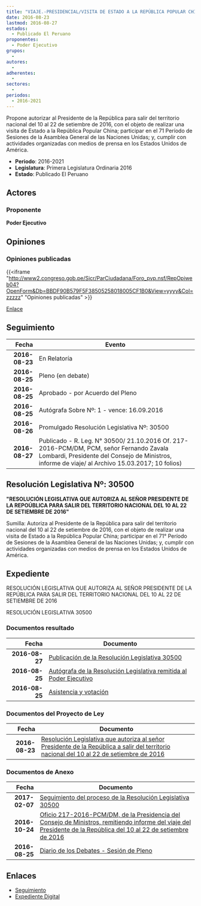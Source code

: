 ```yaml
---
title: "VIAJE.-PRESIDENCIAL/VISITA DE ESTADO A LA REPÚBLICA POPULAR CHINA Y A ESTADOS UNIDOS DE AMÉRICA"
date: 2016-08-23
lastmod: 2016-08-27
estados: 
  - Publicado El Peruano
proponentes: 
  - Poder Ejecutivo
grupos: 
  - 
autores: 
  - 
adherentes: 
  - 
sectores: 
  - 
periodos: 
  - 2016-2021
---
```


Propone autorizar al Presidente de la República para salir del territorio nacional del 10 al 22 de setiembre de 2016, con el objeto de realizar una visita de Estado a la República Popular China; participar en el 71 Período de Sesiones de la Asamblea General de las Naciones Unidas; y, cumplir con actividades organizadas con medios de prensa en los Estados Unidos de América.

- **Periodo**: 2016-2021
- **Legislatura**: Primera Legislatura Ordinaria 2016
- **Estado**: Publicado El Peruano

## Actores

### Proponente

**Poder Ejecutivo**


## Opiniones

### Opiniones publicadas

{{<iframe "http://www2.congreso.gob.pe/Sicr/ParCiudadana/Foro_pvp.nsf/RepOpiweb04?OpenForm&Db=BBDF90B579F5F38505258018005CF1B0&View=yyyy&Col=zzzzz" "Opiniones publicadas" >}}

[Enlace](http://www2.congreso.gob.pe/Sicr/ParCiudadana/Foro_pvp.nsf/RepOpiweb04?OpenForm&Db=BBDF90B579F5F38505258018005CF1B0&View=yyyy&Col=zzzzz)

## Seguimiento

| Fecha | Evento |
|------:|--------|
| **2016-08-23** | En Relatoría|
| **2016-08-25** | Pleno (en debate)|
| **2016-08-25** | Aprobado - por Acuerdo del Pleno|
| **2016-08-25** | Autógrafa Sobre Nº: 1 - vence: 16.09.2016|
| **2016-08-26** | Promulgado Resolución Legislativa Nº: 30500|
| **2016-08-27** | Publicado - R. Leg. N° 30500/ 21.10.2016 Of. 217-2016-PCM/DM, PCM, señor Fernando Zavala Lombardi, Presidente del Consejo de Ministros, informe de viaje/ al Archivo 15.03.2017; 10 folios)|

## Resolución Legislativa Nº: 30500

**"RESOLUCIÓN LEGISLATIVA QUE AUTORIZA AL SEÑOR PRESIDENTE DE LA REPOÚBLICA PARA SALIR DEL TERRITORIO NACIONAL DEL 10 AL 22 DE SETIEMBRE DE 2016"**

Sumilla: Autoriza al Presidente de la República para salir del territorio nacional del 10 al 22 de setiembre de 2016, con el objeto de realizar una visita de Estado a la República Popular China; participar en el 71° Período de Sesiones de la Asamblea General de las Naciones Unidas; y, cumplir con actividades organizadas con medios de prensa en los Estados Unidos de América.


## Expediente

RESOLUCIÓN LEGISLATIVA QUE AUTORIZA AL SEÑOR PRESIDENTE DE LA REPÚBLICA PARA SALIR DEL TERRITORIO NACIONAL DEL 10 AL 22 DE SETIEMBRE DE 2016

RESOLUCIÓN LEGISLATIVA 30500


### Documentos resultado

| Fecha | Documento |
|------:|--------|
| **2016-08-27** | [Publicación de la Resolución Legislativa 30500](http://www.leyes.congreso.gob.pe/Documentos/2016_2021/ADLP/Normas_Legales/30500-RLG..pdf) |
| **2016-08-25** | [Autógrafa de la Resolución Legislativa remitida al Poder Ejecutivo](http://www.leyes.congreso.gob.pe/Documentos/2016_2021/ADLP/Texto_Aprobado/AU0009320160825.pdf) |
| **2016-08-25** | [Asistencia y votación](http://www.leyes.congreso.gob.pe/Documentos/2016_2021/Asistencia_y_Votacion/Proyectos_de_Ley/AV0009320160825..pdf) |

### Documentos del Proyecto de Ley

| Fecha | Documento |
|------:|--------|
| **2016-08-23** | [Resolución Legislativa que autoriza al señor Presidente de la República a salir del territorio nacional del 10 al 22 de setiembre de 2016](http://www.leyes.congreso.gob.pe/Documentos/2016_2021/Proyectos_de_Ley_y_de_Resoluciones_Legislativas/PL0009120160822.pdf) |

### Documentos de Anexo

| Fecha | Documento |
|------:|--------|
| **2017-02-07** | [Seguimiento del proceso de la Resolución Legislativa 30500](http://www2.congreso.gob.pe/Sicr/TraDocEstProc/Contdoc03_2011.nsf/Docpub/5E98CC77C7427CFF052580C00074EB64/$FILE/00093PL20170207.pdf) |
| **2016-10-24** | [Oficio 217-2016-PCM/DM, de la Presidencia del Consejo de Ministros, remitiendo informe del viaje del Presidente de la República del 10 al 22 de setiembre de 2016](http://www.leyes.congreso.gob.pe/Documentos/2016_2021/Oficios/Poder_Ejecutivo/OFICIO-217-2016-PCM-DM.pdf) |
| **2016-08-25** | [Diario de los Debates - Sesión de Pleno](http://www.leyes.congreso.gob.pe/Documentos/2016_2021/ADLP/Diario_Debates/30500_DD.pdf) |

## Enlaces 

- [Seguimiento](http://www2.congreso.gob.pe/Sicr/TraDocEstProc/CLProLey2016.nsf/f7fff46988ca05b1052578e100829cc7/0b8729bb4674425905258018005dbffa?OpenDocument)
- [Expediente Digital](http://www2.congreso.gob.pe/Sicr/TraDocEstProc/CLProLey2016.nsf/f7fff46988ca05b1052578e100829cc7/0b8729bb4674425905258018005dbffa?OpenDocument&Click=05257FB7005EB655.eb71d0cf91d8294e05256cdf006b5706/$Body/0.1C6C)
